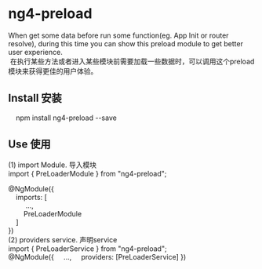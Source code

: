 <h1>ng4-preload</h1>
  When get some data before run some function(eg. App Init or router resolve),  during this time you can show this preload module to get better user experience.<br>
  在执行某些方法或者进入某些模块前需要加载一些数据时，可以调用这个preload模块来获得更佳的用户体验。
<h2>Install 安装</h2>
&nbsp;&nbsp;&nbsp;&nbsp;npm install ng4-preload --save
<h2>Use 使用</h2>
  (1) import Module. 导入模块<br>
  import { PreLoaderModule } from "ng4-preload";<br>
  
  @NgModule({<br>
  &nbsp;&nbsp;&nbsp;&nbsp;imports: [<br>
  &nbsp;&nbsp;&nbsp;&nbsp;&nbsp;&nbsp;&nbsp;&nbsp;  ...,<br>
    &nbsp;&nbsp;&nbsp;&nbsp;&nbsp;&nbsp;&nbsp;&nbsp;PreLoaderModule<br>
  &nbsp;&nbsp;&nbsp;&nbsp;]<br>
})<br>
(2) providers service. 声明service<br>
import { PreLoaderService } from "ng4-preload";<br>
@NgModule({
    &nbsp;&nbsp;&nbsp;&nbsp;...,
    &nbsp;&nbsp;&nbsp;&nbsp;providers: [PreLoaderService]
})<br>
